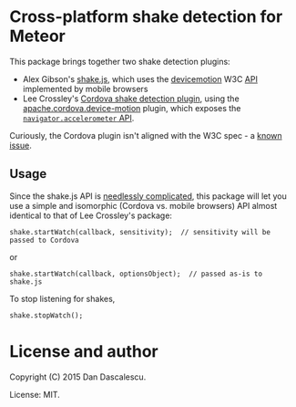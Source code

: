 # Cross-platform shake detection for Meteor

This package brings together two shake detection plugins:

* Alex Gibson's [shake.js](https://github.com/alexgibson/shake.js), which uses the
  [devicemotion](https://developer.mozilla.org/en-US/docs/Web/Events/devicemotion)
  W3C [API](http://w3c.github.io/deviceorientation/spec-source-orientation.html)
  implemented by mobile browsers
* Lee Crossley's [Cordova shake detection plugin](https://github.com/leecrossley/cordova-plugin-shake-detection),
  using the [apache.cordova.device-motion](http://plugins.cordova.io/#/package/org.apache.cordova.device-motion)
  plugin, which exposes the [`navigator.accelerometer` API](http://docs.phonegap.com/en/edge/cordova_accelerometer_accelerometer.md.html).
  
Curiously, the Cordova plugin isn't aligned with the W3C spec - a [known issue](https://issues.apache.org/jira/browse/CB-6069).



## Usage

Since the shake.js API is [needlessly complicated](https://github.com/alexgibson/shake.js/issues/26),
this package will let you use a simple and isomorphic (Cordova vs. mobile browsers) API almost
identical to that of Lee Crossley's package:


    shake.startWatch(callback, sensitivity);  // sensitivity will be passed to Cordova

or

    shake.startWatch(callback, optionsObject);  // passed as-is to shake.js
    
To stop listening for shakes,    

    shake.stopWatch();

    
# License and author

Copyright (C) 2015 Dan Dascalescu.

License: MIT.
